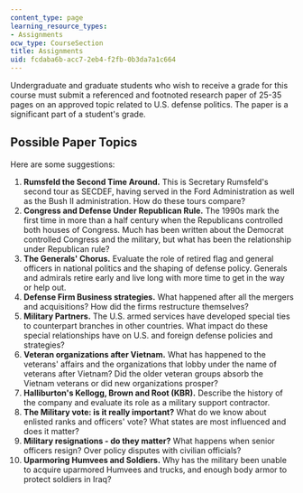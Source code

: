 ```yaml
---
content_type: page
learning_resource_types:
- Assignments
ocw_type: CourseSection
title: Assignments
uid: fcdaba6b-acc7-2eb4-f2fb-0b3da7a1c664
---
```


Undergraduate and graduate students who wish to receive a grade for this course must submit a referenced and footnoted research paper of 25-35 pages on an approved topic related to U.S. defense politics. The paper is a significant part of a student's grade.

Possible Paper Topics
---------------------

Here are some suggestions:

1.  **Rumsfeld the Second Time Around.** This is Secretary Rumsfeld's second tour as SECDEF, having served in the Ford Administration as well as the Bush II administration. How do these tours compare?
2.  **Congress and Defense Under Republican Rule.** The 1990s mark the first time in more than a half century when the Republicans controlled both houses of Congress. Much has been written about the Democrat controlled Congress and the military, but what has been the relationship under Republican rule?
3.  **The Generals' Chorus.** Evaluate the role of retired flag and general officers in national politics and the shaping of defense policy. Generals and admirals retire early and live long with more time to get in the way or help out.
4.  **Defense Firm Business strategies.** What happened after all the mergers and acquisitions? How did the firms restructure themselves?
5.  **Military Partners.** The U.S. armed services have developed special ties to counterpart branches in other countries. What impact do these special relationships have on U.S. and foreign defense policies and strategies?
6.  **Veteran organizations after Vietnam.** What has happened to the veterans' affairs and the organizations that lobby under the name of veterans after Vietnam? Did the older veteran groups absorb the Vietnam veterans or did new organizations prosper?
7.  **Halliburton's Kellogg, Brown and Root (KBR).** Describe the history of the company and evaluate its role as a military support contractor.
8.  **The Military vote: is it really important?** What do we know about enlisted ranks and officers' vote? What states are most influenced and does it matter?
9.  **Military resignations - do they matter?** What happens when senior officers resign? Over policy disputes with civilian officials?
10.  **Uparmoring Humvees and Soldiers.** Why has the military been unable to acquire uparmored Humvees and trucks, and enough body armor to protect soldiers in Iraq?